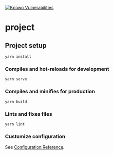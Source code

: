 [![Known Vulnerabilities](https://snyk.io/test/github/iKnowMagic/rock-paper-scissors/badge.svg?targetFile=package.json)](https://snyk.io/test/github/iKnowMagic/rock-paper-scissors?targetFile=package.json)

# project

## Project setup

```
yarn install
```

### Compiles and hot-reloads for development

```
yarn serve
```

### Compiles and minifies for production

```
yarn build
```

### Lints and fixes files

```
yarn lint
```

### Customize configuration

See [Configuration Reference](https://cli.vuejs.org/config/).
